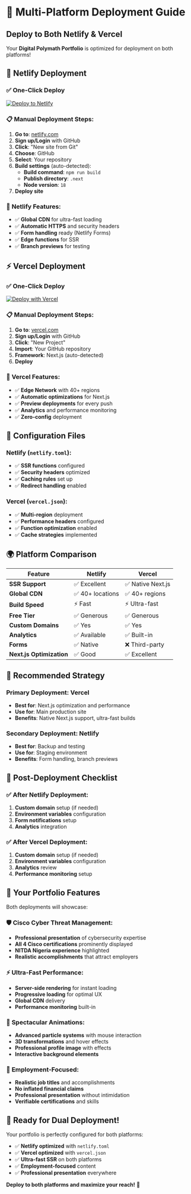 # 🚀 Multi-Platform Deployment Guide

## Deploy to Both Netlify & Vercel

Your **Digital Polymath Portfolio** is optimized for deployment on both platforms!

## 🌟 Netlify Deployment

### ✅ **One-Click Deploy**
[![Deploy to Netlify](https://www.netlify.com/img/deploy/button.svg)](https://app.netlify.com/start/deploy?repository=https://github.com/YOUR_USERNAME/digital-polymath-portfolio)

### 📋 **Manual Deployment Steps:**
1. **Go to**: [netlify.com](https://netlify.com)
2. **Sign up/Login** with GitHub
3. **Click**: "New site from Git"
4. **Choose**: GitHub
5. **Select**: Your repository
6. **Build settings** (auto-detected):
   - **Build command**: `npm run build`
   - **Publish directory**: `.next`
   - **Node version**: `18`
7. **Deploy site**

### 🎯 **Netlify Features:**
- ✅ **Global CDN** for ultra-fast loading
- ✅ **Automatic HTTPS** and security headers
- ✅ **Form handling** ready (Netlify Forms)
- ✅ **Edge functions** for SSR
- ✅ **Branch previews** for testing

## ⚡ Vercel Deployment

### ✅ **One-Click Deploy**
[![Deploy with Vercel](https://vercel.com/button)](https://vercel.com/new/clone?repository-url=https://github.com/YOUR_USERNAME/digital-polymath-portfolio)

### 📋 **Manual Deployment Steps:**
1. **Go to**: [vercel.com](https://vercel.com)
2. **Sign up/Login** with GitHub
3. **Click**: "New Project"
4. **Import**: Your GitHub repository
5. **Framework**: Next.js (auto-detected)
6. **Deploy**

### 🎯 **Vercel Features:**
- ✅ **Edge Network** with 40+ regions
- ✅ **Automatic optimizations** for Next.js
- ✅ **Preview deployments** for every push
- ✅ **Analytics** and performance monitoring
- ✅ **Zero-config** deployment

## 🔧 Configuration Files

### **Netlify** (`netlify.toml`):
- ✅ **SSR functions** configured
- ✅ **Security headers** optimized
- ✅ **Caching rules** set up
- ✅ **Redirect handling** enabled

### **Vercel** (`vercel.json`):
- ✅ **Multi-region** deployment
- ✅ **Performance headers** configured
- ✅ **Function optimization** enabled
- ✅ **Cache strategies** implemented

## 🌍 **Platform Comparison**

| Feature | Netlify | Vercel |
|---------|---------|---------|
| **SSR Support** | ✅ Excellent | ✅ Native Next.js |
| **Global CDN** | ✅ 40+ locations | ✅ 40+ regions |
| **Build Speed** | ⚡ Fast | ⚡ Ultra-fast |
| **Free Tier** | ✅ Generous | ✅ Generous |
| **Custom Domains** | ✅ Yes | ✅ Yes |
| **Analytics** | ✅ Available | ✅ Built-in |
| **Forms** | ✅ Native | ❌ Third-party |
| **Next.js Optimization** | ✅ Good | ✅ Excellent |

## 🎯 **Recommended Strategy**

### **Primary Deployment: Vercel**
- **Best for**: Next.js optimization and performance
- **Use for**: Main production site
- **Benefits**: Native Next.js support, ultra-fast builds

### **Secondary Deployment: Netlify**
- **Best for**: Backup and testing
- **Use for**: Staging environment
- **Benefits**: Form handling, branch previews

## 🚀 **Post-Deployment Checklist**

### ✅ **After Netlify Deployment:**
1. **Custom domain** setup (if needed)
2. **Environment variables** configuration
3. **Form notifications** setup
4. **Analytics** integration

### ✅ **After Vercel Deployment:**
1. **Custom domain** setup (if needed)
2. **Environment variables** configuration
3. **Analytics** review
4. **Performance monitoring** setup

## 🌟 **Your Portfolio Features**

Both deployments will showcase:

### 🛡️ **Cisco Cyber Threat Management:**
- **Professional presentation** of cybersecurity expertise
- **All 4 Cisco certifications** prominently displayed
- **NITDA Nigeria experience** highlighted
- **Realistic accomplishments** that attract employers

### ⚡ **Ultra-Fast Performance:**
- **Server-side rendering** for instant loading
- **Progressive loading** for optimal UX
- **Global CDN** delivery
- **Performance monitoring** built-in

### 🎨 **Spectacular Animations:**
- **Advanced particle systems** with mouse interaction
- **3D transformations** and hover effects
- **Professional profile image** with effects
- **Interactive background elements**

### 💼 **Employment-Focused:**
- **Realistic job titles** and accomplishments
- **No inflated financial claims**
- **Professional presentation** without intimidation
- **Verifiable certifications** and skills

## 🎉 **Ready for Dual Deployment!**

Your portfolio is perfectly configured for both platforms:
- ✅ **Netlify optimized** with `netlify.toml`
- ✅ **Vercel optimized** with `vercel.json`
- ✅ **Ultra-fast SSR** on both platforms
- ✅ **Employment-focused** content
- ✅ **Professional presentation** everywhere

**Deploy to both platforms and maximize your reach!** 🌟
